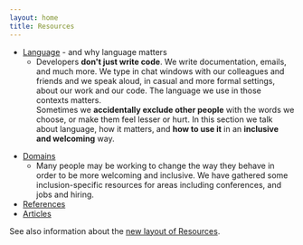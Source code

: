 ```yaml
---
layout: home
title: Resources
---
```


* [Language](/resources/language/) - and why language matters
    * Developers **don't just write code**. We write documentation, emails, and much more. We type in chat windows with our colleagues and friends and we speak aloud, in casual and more formal settings, about our work and our code. The language we use in those contexts matters.   
    Sometimes we **accidentally exclude other people** with the words we choose, or make them feel lesser or hurt. In this section we talk about language, how it matters, and **how to use it** in an **inclusive and welcoming** way.
<!-- * [Discriminations](/resources/discriminations/) -->
* [Domains](/resources/domains/)
    * Many people may be working to change the way they behave in order to be more welcoming and inclusive. We have gathered some inclusion-specific resources for areas including conferences, and jobs and hiring.
* [References](/resources/references/)
* [Articles](/resources/articles/)

See also information about the [new layout of Resources](/resources/new_layout/). 